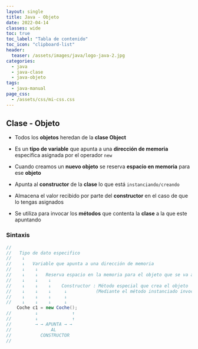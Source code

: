 ```yaml
---
layout: single
title: Java - Objeto
date: 2022-04-14
classes: wide
toc: true
toc_label: "Tabla de contenido"
toc_icon: "clipboard-list"
header:
  teaser: /assets/images/java/logo-java-2.jpg
categories:
  - java
  - java-clase
  - java-objeto
tags:
  - java-manual
page_css: 
  - /assets/css/mi-css.css
---
```


## Clase - Objeto

* Todos los **objetos** heredan de la **clase Object**

* Es un **tipo de variable** que apunta a una **dirección de memoria** especifica asignada por el operador ``new``

* Cuando creamos un **nuevo objeto** se reserva **espacio en memoria** para ese **objeto**

* Apunta al **constructor** de la **clase** lo que está ``instanciando/creando``

* Almacena el valor recibido por parte del **constructor** en el caso de que lo tengas asignados

* Se utiliza para invocar los **métodos** que contenta la **clase** a la que este apuntando

### Sintaxis

```java
//   
//   Tipo de dato especifico
//    ↓
//    ↓   Variable que apunta a una dirección de memoria
//    ↓    ↓
//    ↓    ↓   Reserva espacio en la memoria para el objeto que se va a crear (HEAP)
//    ↓    ↓    ↓
//    ↓    ↓    ↓    Constructor : Método especial que crea el objeto 
//    ↓    ↓    ↓     ↓           (Mediante el método instanciado invocamos sus métodos)
//    ↓    ↓    ↓     ↓
//    ↓    ↓    ↓     ↓
    Coche c1 = new Coche();
//         ↓             ↑
//         ↓             ↑
//         → → APUNTA → →   
//               AL
//           CONSTRUCTOR
// 
```
